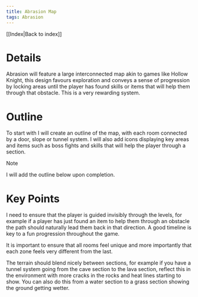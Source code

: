 ```yaml
---
title: Abrasion Map
tags: Abrasion
---
```

[[Index|Back to index]]
# Details
Abrasion will feature a large interconnected map akin to games like Hollow Knight, this design favours exploration and conveys a sense of progression by locking areas until the player has found skills or items that will help them through that obstacle. This is a very rewarding system.

# Outline
To start with I will create an outline of the map, with each room connected by a door, slope or tunnel system. I will also add icons displaying key areas and items such as boss fights and skills that will help the player through a section. 

> [!NOTE]
> I will add the outline below upon completion.

# Key Points
I need to ensure that the player is guided invisibly through the levels, for example if a player has just found an item to help them through an obstacle the path should naturally lead them back in that direction. A good timeline is key to a fun progression throughout the game.

It is important to ensure that all rooms feel unique and more importantly that each zone feels very different from the last.

The terrain should blend nicely between sections, for example if you have a tunnel system going from the cave section to the lava section, reflect this in the environment with more cracks in the rocks and heat lines starting to show. You can also do this from a water section to a grass section showing the ground getting wetter.